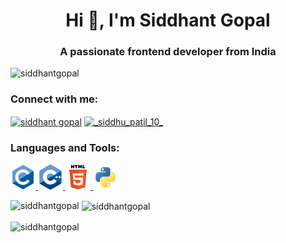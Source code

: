 <h1 align="center">Hi 👋, I'm Siddhant Gopal</h1>
<h3 align="center">A passionate frontend developer from India</h3>

<p align="left"> <img src="https://komarev.com/ghpvc/?username=siddhantgopal&label=Profile%20views&color=0e75b6&style=flat" alt="siddhantgopal" /> </p>

<h3 align="left">Connect with me:</h3>
<p align="left">
<a href="https://linkedin.com/in/siddhant gopal" target="blank"><img align="center" src="https://raw.githubusercontent.com/rahuldkjain/github-profile-readme-generator/master/src/images/icons/Social/linked-in-alt.svg" alt="siddhant gopal" height="30" width="40" /></a>
<a href="https://instagram.com/_siddhu_patil_10_" target="blank"><img align="center" src="https://raw.githubusercontent.com/rahuldkjain/github-profile-readme-generator/master/src/images/icons/Social/instagram.svg" alt="_siddhu_patil_10_" height="30" width="40" /></a>
</p>

<h3 align="left">Languages and Tools:</h3>
<p align="left"> <a href="https://www.cprogramming.com/" target="_blank" rel="noreferrer"> <img src="https://raw.githubusercontent.com/devicons/devicon/master/icons/c/c-original.svg" alt="c" width="40" height="40"/> </a> <a href="https://www.w3schools.com/cpp/" target="_blank" rel="noreferrer"> <img src="https://raw.githubusercontent.com/devicons/devicon/master/icons/cplusplus/cplusplus-original.svg" alt="cplusplus" width="40" height="40"/> </a> <a href="https://www.w3.org/html/" target="_blank" rel="noreferrer"> <img src="https://raw.githubusercontent.com/devicons/devicon/master/icons/html5/html5-original-wordmark.svg" alt="html5" width="40" height="40"/> </a> <a href="https://www.python.org" target="_blank" rel="noreferrer"> <img src="https://raw.githubusercontent.com/devicons/devicon/master/icons/python/python-original.svg" alt="python" width="40" height="40"/> </a> </p>

<p><img align="left" src="https://github-readme-stats.vercel.app/api/top-langs?username=siddhantgopal&show_icons=true&locale=en&layout=compact" alt="siddhantgopal" /></p>

<p>&nbsp;<img align="center" src="https://github-readme-stats.vercel.app/api?username=siddhantgopal&show_icons=true&locale=en" alt="siddhantgopal" /></p>

<p><img align="center" src="https://github-readme-streak-stats.herokuapp.com/?user=siddhantgopal&" alt="siddhantgopal" /></p>
